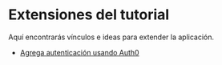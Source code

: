 # Extensiones del tutorial

Aquí encontrarás vínculos e ideas para extender la aplicación.

- [Agrega autenticación usando Auth0](https://kmaida.gitbooks.io/authenticate-angular-with-auth0/)
